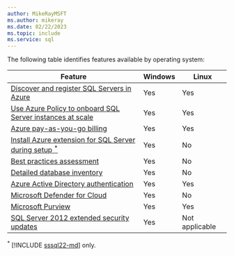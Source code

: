 ```yaml
---
author: MikeRayMSFT
ms.author: mikeray
ms.date: 02/22/2023
ms.topic: include
ms.service: sql
---
```


The following table identifies features available by operating system:

|Feature  |Windows|Linux|
|---------|---------|---------|
|[Discover and register SQL Servers in Azure](../prerequisites.md) |Yes |Yes |
|[Use Azure Policy to onboard SQL Server instances at scale](../connect-at-scale-policy.md) | Yes | Yes |
|[Azure pay-as-you-go billing](../manage-license-type.md) | Yes | Yes |
|[Install Azure extension for SQL Server during setup <sup>*</sup>](../../database-engine/install-windows/install-sql-server-from-the-installation-wizard-setup.md#install-sql-server-2022)| Yes | No |
|[Best practices assessment](../assess.md) |Yes |No |
|[Detailed database inventory](../view-databases.md#inventory-databases) |Yes |No |
|[Azure Active Directory authentication](../../../relational-databases/security/authentication-access/azure-ad-authentication-sql-server-overview.md) |Yes |Yes |
|[Microsoft Defender for Cloud](/azure/defender-for-cloud/defender-for-sql-usage)|Yes |No |
|[Microsoft Purview](/azure/purview/tutorial-register-scan-on-premises-sql-server)|Yes |Yes |
|[SQL Server 2012 extended security updates](../../end-of-support/sql-server-extended-security-updates.md) | Yes | Not applicable |

<sup>*</sup> [!INCLUDE [sssql22-md](../../../includes/sssql22-md.md)] only.
